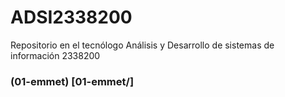 # ADSI2338200
Repositorio en el tecnólogo Análisis y Desarrollo de sistemas de información 2338200 

### (01-emmet) [01-emmet/]